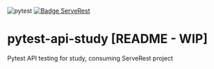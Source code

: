 ![pytest](https://github.com/ltsuda/pytest-serverest-study/workflows/pytest/badge.svg) [![Badge ServeRest](https://img.shields.io/badge/API-ServeRest-green)](https://github.com/PauloGoncalvesBH/ServeRest/)

# pytest-api-study [README - WIP]
Pytest API testing for study, consuming ServeRest project

